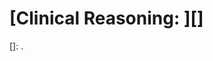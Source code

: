 <!--
Filename: 	2019-00-00_00MF.md
Project: 	/Users/shume/Developer/physician/Neurol/CR
Author: 	shumez <https://github.com/shumez>
Created: 	2019-02-16 13:02:8
Modified: 	2019-03-11 18:12:25
-----
Copyright (c) 2019 shumez
-->

# [Clinical Reasoning: ][]


[]: .